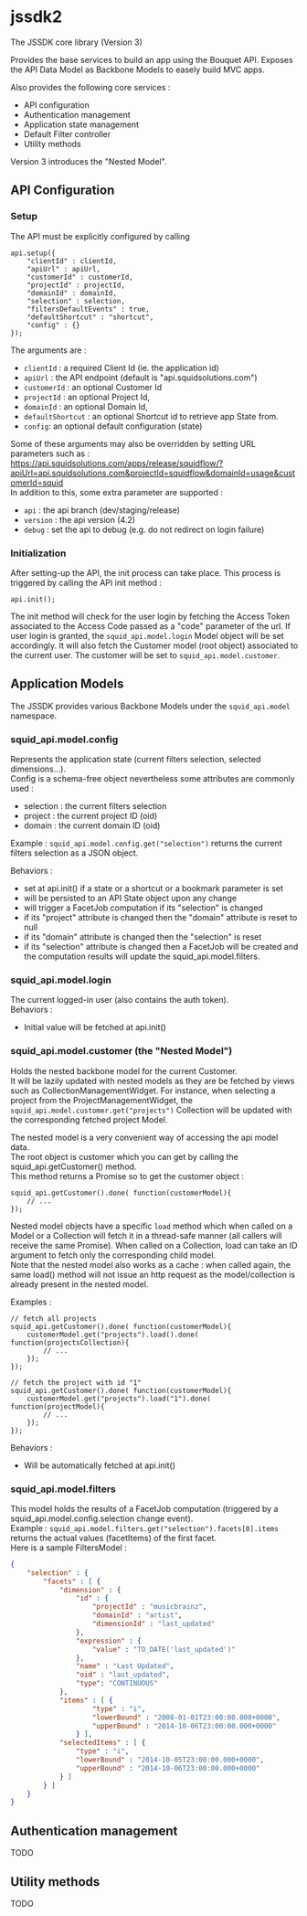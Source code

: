 jssdk2
======

The JSSDK core library (Version 3)

Provides the base services to build an app using the Bouquet API. 
Exposes the API Data Model as Backbone Models to easely build MVC apps.

Also provides the following core services :
* API configuration
* Authentication management
* Application state management
* Default Filter controller
* Utility methods

Version 3 introduces the "Nested Model".

## API Configuration

### Setup
The API must be explicitly configured by calling
```
api.setup({
    "clientId" : clientId,
	"apiUrl" : apiUrl,
	"customerId" : customerId,
    "projectId" : projectId,
    "domainId" : domainId,
    "selection" : selection,
    "filtersDefaultEvents" : true,
    "defaultShortcut" : "shortcut",
    "config" : {}
});
```

The arguments are :  
* `clientId` : a required Client Id (ie. the application id)
* `apiUrl` : the API endpoint (default is "api.squidsolutions.com")
* `customerId` : an optional Customer Id
* `projectId` : an optional Project Id,
* `domainId` : an optional Domain Id,
* `defaultShortcut` : an optional Shortcut id to retrieve app State from.
* `config`: an optional default configuration (state)

Some of these arguments may also be overridden by setting URL parameters such as :  
https://api.squidsolutions.com/apps/release/squidflow/?apiUrl=api.squidsolutions.com&projectId=squidflow&domainId=usage&customerId=squid  
In addition to this, some extra parameter are supported :  
* `api` : the api branch (dev/staging/release)
* `version` : the api version (4.2)
* `debug` : set the api to debug (e.g. do not redirect on login failure)

### Initialization
After setting-up the API, the init process can take place. 
This process is triggered by calling the API init method :
```
api.init();
```
The init method will check for the user login by fetching the Access Token associated to the Access Code passed as a "code" parameter of the url. 
If user login is granted, the `squid_api.model.login` Model object will be set accordingly. 
It will also fetch the Customer model (root object) associated to the current user.
The customer will be set to `squid_api.model.customer`.

## Application Models
The JSSDK provides various Backbone Models under the `squid_api.model` namespace.  

### squid_api.model.config 
Represents the application state (current filters selection, selected dimensions...).  
Config is a schema-free object nevertheless some attributes are commonly used :  
* selection : the current filters selection  
* project : the current project ID (oid)  
* domain : the current domain ID (oid)  

Example : ```squid_api.model.config.get("selection")``` returns the current filters selection as a JSON object.  

Behaviors :  
* set at api.init() if a state or a shortcut or a bookmark parameter is set  
* will be persisted to an API State object upon any change  
* will trigger a FacetJob computation if its "selection" is changed
* if its "project" attribute is changed then the "domain" attribute is reset to null
* if its "domain" attribute is changed then the "selection" is reset
* if its "selection" attribute is changed then a FacetJob will be created and the computation results will
update the squid_api.model.filters.

### squid_api.model.login
The current logged-in user (also contains the auth token).  
Behaviors :  
* Initial value will be fetched at api.init()  

### squid_api.model.customer (the "Nested Model")
Holds the nested backbone model for the current Customer.  
It will be lazily updated with nested models as they are be fetched by views such as CollectionManagementWidget.
For instance, when selecting a project from the ProjectManagementWidget, the  `squid_api.model.customer.get("projects")` Collection 
will be updated with the corresponding fetched project Model.  

The nested model is a very convenient way of accessing the api model data.  
The root object is customer which you can get by calling the squid_api.getCustomer() method.  
This method returns a Promise so to get the customer object :  
```
squid_api.getCustomer().done( function(customerModel){
	// ...
});
```
Nested model objects have a specific `load` method which when called on a Model or a Collection will fetch it in a thread-safe manner 
(all callers will receive the same Promise). When called on a Collection, load can take an ID argument to fetch only the corresponding child model.  
Note that the nested model also works as a cache : when called again, the same load() method will not issue an http request as the model/collection 
is already present in the nested model.  
  
Examples :
```
// fetch all projects
squid_api.getCustomer().done( function(customerModel){
	customerModel.get("projects").load().done( function(projectsCollection){
		// ...
	});
});
```
```
// fetch the project with id "1"
squid_api.getCustomer().done( function(customerModel){
	customerModel.get("projects").load("1").done( function(projectModel){
		// ...
	});
});
```


Behaviors :  
* Will be automatically fetched at api.init()  

### squid_api.model.filters
This model holds the results of a FacetJob computation (triggered by a squid_api.model.config.selection change event).  
Example : ```squid_api.model.filters.get("selection").facets[0].items``` returns the actual values (facetItems) of the first facet.  
Here is a sample FiltersModel :
```json
{
	"selection" : {
	    "facets" : [ {
	        "dimension" : {
	            "id" : {
	                "projectId" : "musicbrainz",
	                "domainId" : "artist",
	                "dimensionId" : "last_updated"
	            },
	            "expression" : {
	                "value" : "TO_DATE('last_updated')"
	            },
                "name" : "Last Updated",
                "oid" : "last_updated", 
                "type": "CONTINUOUS"
	        },
	        "items" : [ {
                	"type" : "i",
                	"lowerBound" : "2008-01-01T23:00:00.000+0000",
                	"upperBound" : "2014-10-06T23:00:00.000+0000"
            	} ],
	        "selectedItems" : [ {
	            "type" : "i",
	            "lowerBound" : "2014-10-05T23:00:00.000+0000",
	            "upperBound" : "2014-10-06T23:00:00.000+0000"
	        } ]
	    } ]
	}
}	
```

## Authentication management
TODO

## Utility methods
TODO
